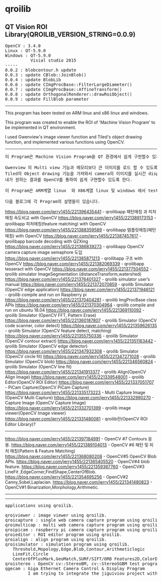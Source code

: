 # qroilib
QT Vision ROI Library(QROILIB_VERSION_STRING=0.0.9)
-----
<pre>
OpenCV : 3.4.0 
Linux : QT-5.9.0
Windows : QT-5.9.0
          Visial studio 2015
-----
0.0.2 : blobcontour.h update
0.0.3 : update CBlob::JoinBlob()
0.0.4 : update BlobLib
0.0.6 : update CImgProcBase::FilterLargeDiameter()
0.0.7 : update CImgProcBase::AffineTransform()
0.0.8 : update OrthogonalRenderer::drawRoiObject()
0.0.9 : update FillBlob parameter
</pre>
-----

This program has been tested on ARM linux and x86 linux and windows.

This program was created to enable the ROI of 'Machine Vision Program' to be implemented in QT environment.

I used Gwenview's image viewer function and Tiled's object drawing function, and implemented various functions using OpenCV.

-----
<pre>
이 Program은 Machine Vision Program을 QT 환경에서 쉽게 구현할수 있게 하기 위해 작성되었다.

Gwenview 의 Multi view 기능과 메모리보다 큰 이미지를 로드 할 수 있도록 작성된 이미지 viewer기능을 이용하고,
Tiled의 Object drawing 기능을 가져와서 camera의 이미지를 실시간 display하면서 vision ROI를 작성하여,
내가 원하는 결과를 OpenCV를 통하여 쉽게 구현할수 있도록 한다.

이 Program은 ARM계열 linux  와 X86계열 linux 및 windows 에서 test되었다.

다음 블로그에 각 Program의 설명들이 있습니다.
</pre>
https://blog.naver.com/jerry1455/221396435441 - qroilibapp 패턴매칭 과 피처매칭 속도비교 with OpenCV
https://blog.naver.com/jerry1455/221389173153 - qroilibapp 피처매칭(feature matching) with OpenCV
https://blog.naver.com/jerry1455/221388359589 - qroilibapp 템플릿매칭(패턴매칭) with OpenCV
https://blog.naver.com/jerry1455/221387457617 - qroilibapp barcode decoding with QZXing
https://blog.naver.com/jerry1455/221386839273 - qroilibapp OpenCV camera capture image semaphore 도입
https://blog.naver.com/jerry1455/221385871213 - qroilibapp 구조 with OpenCV
https://blog.naver.com/jerry1455/221382069339 - qroilibapp tesseract with OpenCV
https://blog.naver.com/jerry1455/221377504552 - qroilib simulator ImageSegmentation (distanceTransform,watershed)
https://blog.naver.com/jerry1455/221376401327 - qroilib simulator user’s manual
https://blog.naver.com/jerry1455/221372070859 - qroilib Simulator (OpenCV edge application)
https://blog.naver.com/jerry1455/221371946121 - qroilib compile and run on Raspberry pi
https://blog.naver.com/jerry1455/221370404281 - qroilib ImgProcBase class APIs
https://blog.naver.com/jerry1455/221370304964 - qroilib compile and run on ubuntu 18.04
https://blog.naver.com/jerry1455/221369110092 - qroilib Simulator (OpenCV FFT, Pattern Erase)
https://blog.naver.com/jerry1455/221360187807 - qroilib Simulator (OpenCV code scanner, color detect)
https://blog.naver.com/jerry1455/221359626135 - qroilib Simulator (OpenCV feature detect, matching)
https://blog.naver.com/jerry1455/221355750336 - qroilib Simulator (OpenCV contour extract)
https://blog.naver.com/jerry1455/221351163442 - qroilib Simulator (OpenCV edge detector)
https://blog.naver.com/jerry1455/221347932308 - qroilib Simulator (OpenCV circle fit)
https://blog.naver.com/jerry1455/221347271028 - qroilib Simulator (OpenCV blob)
https://blog.naver.com/jerry1455/221346560824 - qroilib Simulator (OpenCV line fit)
https://blog.naver.com/jerry1455/221341913377 - qroilib Align(OpenCV Align Image)
https://blog.naver.com/jerry1455/221339548001 - qroilib Editor(OpenCV ROI Editor)
https://blog.naver.com/jerry1455/221337051707 - PiCam Capture(OpenCV PiCam Capture)
https://blog.naver.com/jerry1455/221335173223 - Multi Capture Image (OpenCV Multi Capture)
https://blog.naver.com/jerry1455/221332990270 - Capture Image (OpenCV Capture Image)
https://blog.naver.com/jerry1455/221332701399 - qroilib image viewer(OpenCV Image viewer)
https://blog.naver.com/jerry1455/221331480081 - qroilib란(OpenCV ROI Editor Library)?

-----

https://blog.naver.com/jerry1455/221397184991 - OpenCV #7 Contours 응용.
https://blog.naver.com/jerry1455/221389104013 - OpenCV #6 패턴 및 피처 매칭(Pattern & Feature Matching)
https://blog.naver.com/jerry1455/221368080208 - OpenCV#5 OpenCV Blob APIs.
https://blog.naver.com/jerry1455/221365405520 - OpenCV#4 blob feature.
https://blog.naver.com/jerry1455/221359367760 - OpenCV#3 LineFit ,EdgeCorner,FindShape,CenterOfBlob.
https://blog.naver.com/jerry1455/221354695256 - OpenCV#2 Canny,Sobel,Laplacian.
https://blog.naver.com/jerry1455/221341480823 - OpenCV#1 Binarization,Morphology,Arithmetic.

-----

-----
<pre>
applications using qroilib.

qroiviewer : image viewer using qroilib.
qroicapture : single web camera capture program using qroilib.
qroimulticap : multi web camera capture program using qroilib.
qroipicam : raspberry pi camera capture program using qroilib.
qroieditor : ROI editor program using qroilib.
qroialign : align program using qroilib.
qroisimulator : simulation program using qroilib.
   Threshold,Mopology,Edge,Blob,Contour,Arithmeticlogic
   LineFit,Circle
   CenterOfPlusMark,GeoMatch,SURF/SIFT/ORB Features2D,ColorDetect
qroistereo : OpenCV cv::StereoBM, cv::StereoSGBM test program using qroilib
qgecam : Giga Ethernet Camera Control & Display Program
         I am trying to integrate the jiguiviou project with qroilib.
</pre>

